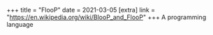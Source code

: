 +++
title = "FlooP"
date = 2021-03-05
[extra]
link = "https://en.wikipedia.org/wiki/BlooP_and_FlooP"
+++
A programming language

